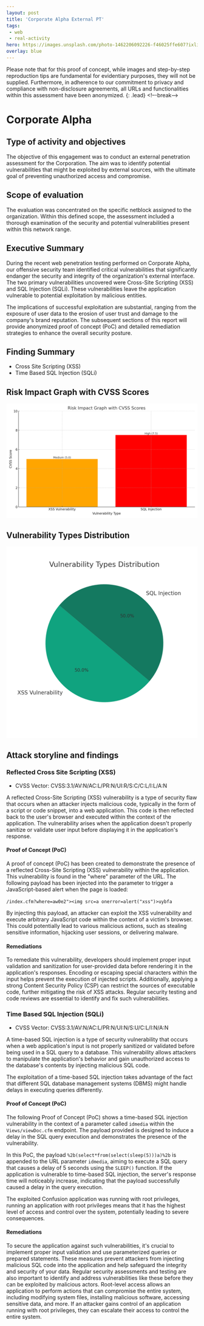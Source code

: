 ```yaml
---
layout: post
title: 'Corporate Alpha External PT'
tags:
 - web
 - real-activity
hero: https://images.unsplash.com/photo-1462206092226-f46025ffe607?ixlib=rb-4.0.3&ixid=M3wxMjA3fDB8MHxwaG90by1wYWdlfHx8fGVufDB8fHx8fA%3D%3D&auto=format&fit=crop&w=1474&q=80
overlay: blue
---
```


Please note that for this proof of concept, while images and step-by-step reproduction tips are fundamental for evidentiary purposes, they will not be supplied. Furthermore, in adherence to our commitment to privacy and compliance with non-disclosure agreements, all URLs and functionalities within this assessment have been anonymized. {: .lead} <!–-break-–>

# Corporate Alpha

## Type of activity and objectives
The objective of this engagement was to conduct an external penetration assessment for the Corporation. The aim was to identify potential vulnerabilities that might be exploited by external sources, with the ultimate goal of preventing unauthorized access and compromise.
## Scope of evaluation
The evaluation was concentrated on the specific netblock assigned to the organization. Within this defined scope, the assessment included a thorough examination of the security and potential vulnerabilities present within this network range.
## Executive Summary
During the recent web penetration testing performed on Corporate Alpha, our offensive security team identified critical vulnerabilities that significantly endanger the security and integrity of the organization's external interface. The two primary vulnerabilities uncovered were Cross-Site Scripting (XSS) and SQL Injection (SQLi). These vulnerabilities leave the application vulnerable to potential exploitation by malicious entities.

The implications of successful exploitation are substantial, ranging from the exposure of user data to the erosion of user trust and damage to the company's brand reputation. The subsequent sections of this report will provide anonymized proof of concept (PoC) and detailed remediation strategies to enhance the overall security posture.
## Finding Summary
- Cross Site Scripting (XSS)
- Time Based SQL Injection (SQLi)
## Risk Impact Graph with CVSS Scores

![](https://raw.githubusercontent.com/blitz0p3rations/blitz0p3rations.github.io/master/uploads/corp1.png)

## Vulnerability Types Distribution

![](https://raw.githubusercontent.com/blitz0p3rations/blitz0p3rations.github.io/master/uploads/corp2.png)

## Attack storyline and findings
### Reflected Cross Site Scripting (XSS) 
- CVSS Vector: CVSS:3.1/AV:N/AC:L/PR:N/UI:R/S:C/C:L/I:L/A:N

A reflected Cross-Site Scripting (XSS) vulnerability is a type of security flaw that occurs when an attacker injects malicious code, typically in the form of a script or code snippet, into a web application. This code is then reflected back to the user's browser and executed within the context of the application. The vulnerability arises when the application doesn't properly sanitize or validate user input before displaying it in the application's response.  
#### Proof of Concept (PoC) 
A proof of concept (PoC) has been created to demonstrate the presence of a reflected Cross-Site Scripting (XSS) vulnerability within the application. This vulnerability is found in the "where" parameter of the URL. The following payload has been injected into the parameter to trigger a JavaScript-based alert when the page is loaded:

`/index.cfm?where=aw0e2"><img src=a onerror=alert("xss")>uybfa`

By injecting this payload, an attacker can exploit the XSS vulnerability and execute arbitrary JavaScript code within the context of a victim's browser. This could potentially lead to various malicious actions, such as stealing sensitive information, hijacking user sessions, or delivering malware.

#### Remediations
To remediate this vulnerability, developers should implement proper input validation and sanitization for user-provided data before rendering it in the application's responses. Encoding or escaping special characters within the input helps prevent the execution of injected scripts. Additionally, applying a strong Content Security Policy (CSP) can restrict the sources of executable code, further mitigating the risk of XSS attacks. Regular security testing and code reviews are essential to identify and fix such vulnerabilities.

### Time Based SQL Injection (SQLi)
- CVSS Vector: CVSS:3.1/AV:N/AC:L/PR:N/UI:N/S:U/C:L/I:N/A:N

A time-based SQL injection is a type of security vulnerability that occurs when a web application's input is not properly sanitized or validated before being used in a SQL query to a database. This vulnerability allows attackers to manipulate the application's behavior and gain unauthorized access to the database's contents by injecting malicious SQL code.

The exploitation of a time-based SQL injection takes advantage of the fact that different SQL database management systems (DBMS) might handle delays in executing queries differently.
#### Proof of Concept (PoC) 

The following Proof of Concept (PoC) shows a time-based SQL injection vulnerability in the context of a parameter called `idmedia` within the `Views/viewDoc.cfm` endpoint. The payload provided is designed to induce a delay in the SQL query execution and demonstrates the presence of the vulnerability.

In this PoC, the payload `%2b(select*from(select(sleep(5)))a)%2b` is appended to the URL parameter `idmedia`, aiming to execute a SQL query that causes a delay of 5 seconds using the `SLEEP()` function. If the application is vulnerable to time-based SQL injection, the server's response time will noticeably increase, indicating that the payload successfully caused a delay in the query execution.

The exploited Confusion application was running with root privileges, running an application with root privileges means that it has the highest level of access and control over the system, potentially leading to severe consequences.

#### Remediations
To secure the application against such vulnerabilities, it's crucial to implement proper input validation and use parameterized queries or prepared statements. These measures prevent attackers from injecting malicious SQL code into the application and help safeguard the integrity and security of your data. Regular security assessments and testing are also important to identify and address vulnerabilities like these before they can be exploited by malicious actors.
Root-level access allows an application to perform actions that can compromise the entire system, including modifying system files, installing malicious software, accessing sensitive data, and more. If an attacker gains control of an application running with root privileges, they can escalate their access to control the entire system.
